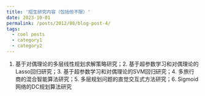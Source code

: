 ```yaml
---
title: '招生研究内容（包括但不限）'
date: 2023-10-01
permalink: /posts/2012/08/blog-post-4/
tags:
  - cool posts
  - category1
  - category2
---
```

1. 基于对偶理论的多层线性规划求解策略研究；2. 基于超参数学习和对偶理论的Lasso回归研究；3. 基于超参数学习和对偶理论的SVM回归研究；4. 多旅行商的混合智能算法研究；5. 多层规划问题的直觉交互式方法研究；6. Sigmoid网络的DC规划算法研究
